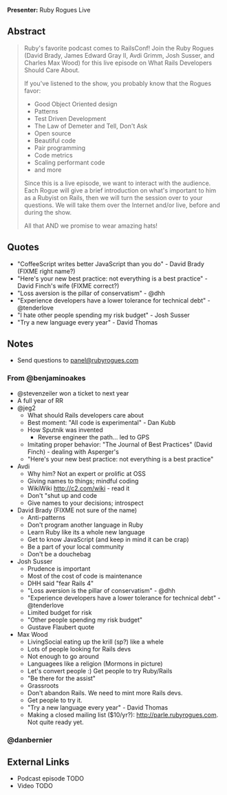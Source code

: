 **Presenter:** Ruby Rogues Live

## Abstract

> Ruby's favorite podcast comes to RailsConf! Join the Ruby Rogues (David Brady, James Edward Gray II, Avdi Grimm, Josh Susser, and Charles Max Wood) for this live episode on What Rails Developers Should Care About.
>
> If you've listened to the show, you probably know that the Rogues favor:
>
> * Good Object Oriented design
> * Patterns
> * Test Driven Development
> * The Law of Demeter and Tell, Don't Ask
> * Open source
> * Beautiful code
> * Pair programming
> * Code metrics
> * Scaling performant code
> * and more
>
> Since this is a live episode, we want to interact with the audience. Each Rogue will give a brief introduction on what's important to him as a Rubyist on Rails, then we will turn the session over to your questions. We will take them over the Internet and/or live, before and during the show.
>
> All that AND we promise to wear amazing hats!

## Quotes

* "CoffeeScript writes better JavaScript than you do" - David Brady (FIXME right name?)
* "Here's your new best practice: not everything is a best practice" - David Finch's wife (FIXME correct?)
* "Loss aversion is the pillar of conservatism" - @dhh
* "Experience developers have a lower tolerance for technical debt" - @tenderlove
* "I hate other people spending my risk budget" - Josh Susser
* "Try a new language every year" - David Thomas

## Notes

* Send questions to panel@rubyrogues.com

### From @benjaminoakes

* @stevenzeiler won a ticket to next year
* A full year of RR
* @jeg2
    * What should Rails developers care about
    * Best moment: "All code is experimental" - Dan Kubb
    * How Sputnik was invented
        * Reverse engineer the path... led to GPS
    * Imitating proper behavior: "The Journal of Best Practices" (David Finch) - dealing with Asperger's
    * "Here's your new best practice: not everything is a best practice"
* Avdi
    * Why him?  Not an expert or prolific at OSS
    * Giving names to things; mindful coding
    * WikiWiki http://c2.com/wiki - read it
    * Don't "shut up and code
    * Give names to your decisions; introspect
* David Brady (FIXME not sure of the name)
    * Anti-patterns
    * Don't program another language in Ruby
    * Learn Ruby like its a whole new language
    * Get to know JavaScript (and keep in mind it can be crap)
    * Be a part of your local community
    * Don't be a douchebag
* Josh Susser
    * Prudence is important
    * Most of the cost of code is maintenance
    * DHH said "fear Rails 4"
    * "Loss aversion is the pillar of conservatism" - @dhh
    * "Experience developers have a lower tolerance for technical debt" - @tenderlove
    * Limited budget for risk
    * "Other people spending my risk budget"
    * Gustave Flaubert quote
* Max Wood
    * LivingSocial eating up the krill (sp?) like a whele
    * Lots of people looking for Rails devs
    * Not enough to go around
    * Languagees like a religion (Mormons in picture)
    * Let's convert people :)  Get people to try Ruby/Rails
    * "Be there for the assist"
    * Grassroots
    * Don't abandon Rails.  We need to mint more Rails devs.
    * Get people to try it.
    * "Try a new language every year" - David Thomas
    * Making a closed mailing list ($10/yr?): http://parle.rubyrogues.com.  Not quite ready yet.

### @danbernier

## External Links

* Podcast episode TODO
* Video TODO
